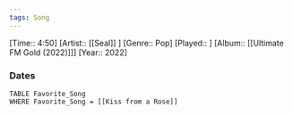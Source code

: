 ```yaml
---
tags: Song  
---
```

[Time:: 4:50]
[Artist:: [[Seal]] ]
[Genre:: Pop]
[Played:: ]
[Album:: [[Ultimate FM Gold (2022)]]]
[Year:: 2022]
### Dates
````dataview
TABLE Favorite_Song
WHERE Favorite_Song = [[Kiss from a Rose]]
````